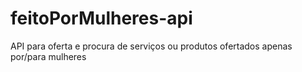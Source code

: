 # feitoPorMulheres-api
API para oferta e procura de serviços ou produtos ofertados apenas por/para mulheres
